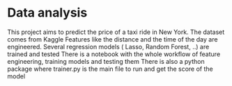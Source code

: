 # Data analysis
This project aims to predict the price of a taxi ride in New York.
The dataset comes from Kaggle
Features like the distance and the time of the day are engineered.
Several regression models ( Lasso, Random Forest, ..) are trained and tested
There is a notebook with the whole workflow of feature engineering, training models and testing them
There is also a python package where trainer.py is the main file to run and get the score of the model
